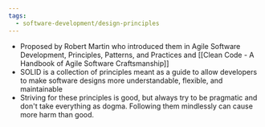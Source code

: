 ```yaml
---
tags:
  - software-development/design-principles
---
```

- Proposed by Robert Martin who introduced them in Agile Software Development, Principles, Patterns, and Practices and [[Clean Code - A Handbook of Agile Software Craftsmanship]]
- SOLID is a collection of principles meant as a guide to allow developers to make software designs more understandable, flexible, and maintainable
- Striving for these principles is good, but always try to be pragmatic and don't take everything as dogma. Following them mindlessly can cause more harm than good.